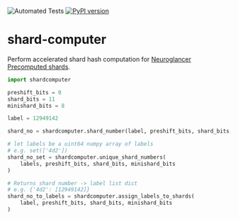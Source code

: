 ![Automated Tests](https://github.com/github/docs/actions/workflows/run_tests.yml/badge.svg) [![PyPI version](https://badge.fury.io/py/shard-computer.svg)](https://badge.fury.io/py/shard-computer)


# shard-computer
Perform accelerated shard hash computation for [Neuroglancer Precomputed shards](https://github.com/google/neuroglancer/blob/master/src/neuroglancer/datasource/precomputed/sharded.md#sharding-specification).

```python
import shardcomputer

preshift_bits = 0
shard_bits = 11
minishard_bits = 8

label = 12949142

shard_no = shardcomputer.shard_number(label, preshift_bits, shard_bits, minishard_bits)

# let labels be a uint64 numpy array of labels
# e.g. set(['4d2'])
shard_no_set = shardcomputer.unique_shard_numbers(
	labels, preshift_bits, shard_bits, minishard_bits
)

# Returns shard number -> label list dict
# e.g. {'4d2': [12949142]}
shard_no_to_labels = shardcomputer.assign_labels_to_shards(
	label, preshift_bits, shard_bits, minishard_bits
)

```
